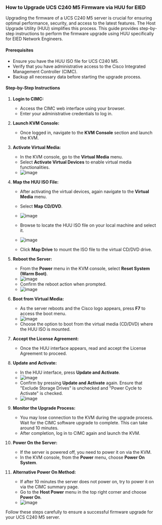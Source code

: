 ### How to Upgrade UCS C240 M5 Firmware via HUU for EIED

Upgrading the firmware of a UCS C240 M5 server is crucial for ensuring optimal performance, security, and access to the latest features. The Host Upgrade Utility (HUU) simplifies this process. This guide provides step-by-step instructions to perform the firmware upgrade using HUU specifically for EIED Network Engineers.

#### Prerequisites
- Ensure you have the HUU ISO file for UCS C240 M5.
- Verify that you have administrative access to the Cisco Integrated Management Controller (CIMC).
- Backup all necessary data before starting the upgrade process.

#### Step-by-Step Instructions

1. **Login to CIMC:**
   - Access the CIMC web interface using your browser.
   - Enter your administrative credentials to log in.

2. **Launch KVM Console:**
   - Once logged in, navigate to the **KVM Console** section and launch the KVM.

3. **Activate Virtual Media:**
   - In the KVM console, go to the **Virtual Media** menu.
   - Select **Activate Virtual Devices** to enable virtual media functionalities.
   - ![image](https://github.com/DocuDevCraft/eied-guides/assets/40174881/1fbd1eed-535e-4f8c-b466-c6af21864535)

4. **Map the HUU ISO File:**
   - After activating the virtual devices, again navigate to the **Virtual Media** menu.
   - Select **Map CD/DVD**.
   - ![image](https://github.com/DocuDevCraft/eied-guides/assets/40174881/0ea6d0d8-07db-4f2f-9a16-95969dc65508)
     
   - Browse to locate the HUU ISO file on your local machine and select it.
   - ![image](https://github.com/DocuDevCraft/eied-guides/assets/40174881/ec23e7d7-7401-4906-85ff-55a03230310d)
     
   - Click **Map Drive** to mount the ISO file to the virtual CD/DVD drive.


5. **Reboot the Server:**
   - From the **Power** menu in the KVM console, select **Reset System (Warm Boot)**.
   - ![image](https://github.com/DocuDevCraft/eied-guides/assets/40174881/2c9e427e-303f-4bbb-9f73-443dbe75db4c)
   - Confirm the reboot action when prompted.
   - ![image](https://github.com/DocuDevCraft/eied-guides/assets/40174881/795e130b-a2b1-4fdd-b0fc-00068d584b4b)

6. **Boot from Virtual Media:**
   - As the server reboots and the Cisco logo appears, press **F7** to access the boot menu.
   - ![image](https://github.com/DocuDevCraft/eied-guides/assets/40174881/53c1d8e7-fa31-41b4-9b8a-d17117cf52f2)
   - Choose the option to boot from the virtual media (CD/DVD) where the HUU ISO is mounted.

7. **Accept the License Agreement:**
   - Once the HUU interface appears, read and accept the License Agreement to proceed.

8. **Update and Activate:**
   - In the HUU interface, press **Update and Activate**.
   - ![image](https://github.com/DocuDevCraft/eied-guides/assets/40174881/7cf400a1-6523-4fed-9355-d6725872893b)
   - Confirm by pressing **Update and Activate** again. Ensure that "Exclude Storage Drives" is unchecked and "Power Cycle to Activate" is checked.
   - ![image](https://github.com/DocuDevCraft/eied-guides/assets/40174881/dc0b0e27-7b95-4324-92d0-f97ee28e48f4)


9. **Monitor the Upgrade Process:**
   - You may lose connection to the KVM during the upgrade process. Wait for the CIMC software upgrade to complete. This can take around 10 minutes.
   - After completion, log in to CIMC again and launch the KVM.

10. **Power On the Server:**
    - If the server is powered off, you need to power it on via the KVM.
    - In the KVM console, from the **Power** menu, choose **Power On System**.

11. **Alternative Power On Method:**
    - If after 10 minutes the server does not power on, try to power it on via the CIMC summary page.
    - Go to the **Host Power** menu in the top right corner and choose **Power On**.
    - ![image](https://github.com/DocuDevCraft/eied-guides/assets/40174881/43abfca6-0acf-4450-a2d0-0d23feb13372)


Follow these steps carefully to ensure a successful firmware upgrade for your UCS C240 M5 server.
